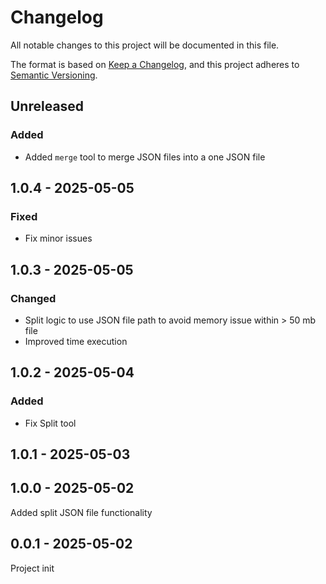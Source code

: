 # Changelog

All notable changes to this project will be documented in this file.

The format is based on [Keep a Changelog](https://keepachangelog.com/en/1.1.0/),
and this project adheres to [Semantic Versioning](https://semver.org/spec/v2.0.0.html).

## Unreleased

### Added

- Added `merge` tool to merge JSON files into a one JSON file 

## 1.0.4 - 2025-05-05
### Fixed
- Fix minor issues

## 1.0.3 - 2025-05-05
### Changed
- Split logic to use JSON file path to avoid memory issue within > 50 mb file
- Improved time execution

## 1.0.2 - 2025-05-04
### Added
- Fix Split tool

## 1.0.1 - 2025-05-03

## 1.0.0 - 2025-05-02
Added split JSON file functionality

## 0.0.1 - 2025-05-02
Project init
